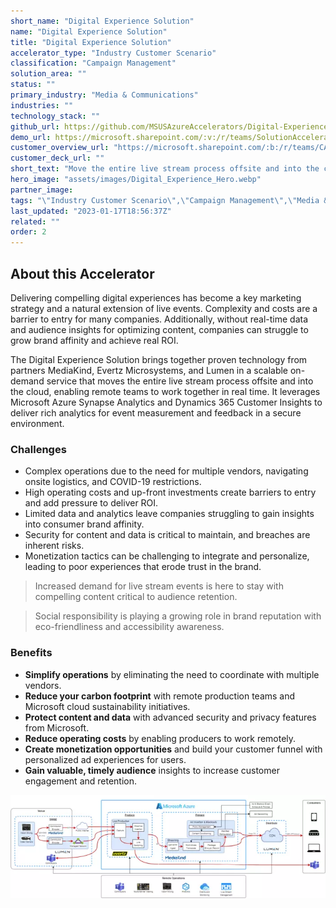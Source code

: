 ```yaml
---
short_name: "Digital Experience Solution"
name: "Digital Experience Solution"
title: "Digital Experience Solution"
accelerator_type: "Industry Customer Scenario"
classification: "Campaign Management"
solution_area: ""
status: ""
primary_industry: "Media & Communications"
industries: ""
technology_stack: ""
github_url: https://github.com/MSUSAzureAccelerators/Digital-Experience-Solution-Accelerator
demo_url: https://microsoft.sharepoint.com/:v:/r/teams/SolutionAcceleratorsPartnerForum/Shared%20Documents/General/MSUS%20Azure%20Accelerator%20Assets/Digital%20Experience%20Solution/MS_Live%20Events%20Demo_Final.mp4?csf=1&web=1&e=H4H2NY
customer_overview_url: "https://microsoft.sharepoint.com/:b:/r/teams/CAF-SolutionAccelerators/Shared%20Documents/General/BVA%20Files/Digital%20Experience%20Solution/Digital%20Experience%20Solution%20Overview.pdf?csf=1&web=1&e=a1Ccch"
customer_deck_url: ""
short_text: "Move the entire live stream process offsite and into the cloud."
hero_image: "assets/images/Digital_Experience_Hero.webp"
partner_image: 
tags: "\"Industry Customer Scenario\",\"Campaign Management\",\"Media & Communications\""
last_updated: "2023-01-17T18:56:37Z"
related: ""
order: 2
---
```

## About this Accelerator

Delivering compelling digital experiences has become a key marketing strategy and a natural extension of live events. Complexity and costs are a barrier to entry for many companies. Additionally, without real-time data and audience insights for optimizing content, companies can struggle to grow brand affinity and achieve real ROI.

The Digital Experience Solution brings together proven technology from partners MediaKind, Evertz Microsystems, and Lumen in a scalable on-demand service that moves the entire live stream process offsite and into the cloud, enabling remote teams to work together in real time. It leverages Microsoft Azure Synapse Analytics and Dynamics 365 Customer Insights to deliver rich analytics for event measurement and feedback in a secure environment.

### Challenges

* Complex operations due to the need for multiple vendors, navigating onsite logistics, and COVID-19 restrictions.
* High operating costs and up-front investments create barriers to entry and add pressure to deliver ROI.
* Limited data and analytics leave companies struggling to gain insights into consumer brand affinity.
* Security for content and data is critical to maintain, and breaches are inherent risks.
* Monetization tactics can be challenging to integrate and personalize, leading to poor experiences that erode trust in the brand.

> Increased demand for live stream events is here to stay with compelling content critical to audience retention.
 
> Social responsibility is playing a growing role in brand reputation with eco-friendliness and accessibility awareness.

### Benefits

* **Simplify operations** by eliminating the need to coordinate with multiple vendors.
* **Reduce your carbon footprint** with remote production teams and Microsoft cloud sustainability initiatives.
* **Protect content and data** with advanced security and privacy features from Microsoft.
* **Reduce operating costs** by enabling producers to work remotely. 
* **Create monetization opportunities** and build your customer funnel with personalized ad experiences for users. 
* **Gain valuable, timely audience** insights to increase customer engagement and retention.

![Digital Experience Solution Accelerator Architecture](../assets/images/Digital%20Experience%20Solution%20Architecture.webp)